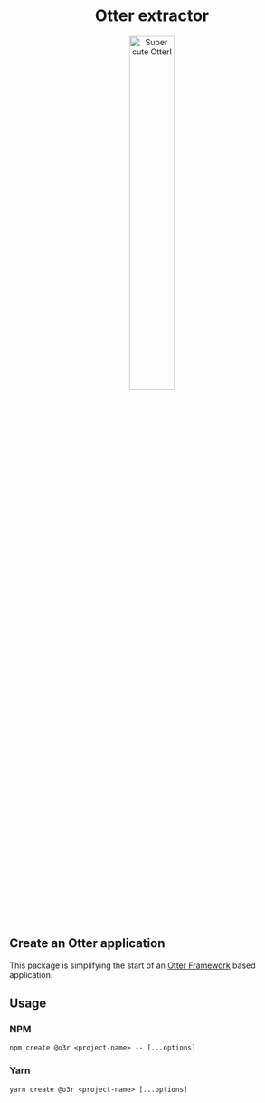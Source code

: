 <h1 align="center">Otter extractor</h1>
<p align="center">
  <img src="https://raw.githubusercontent.com/AmadeusITGroup/otter/main/.attachments/otter.png" alt="Super cute Otter!" width="40%"/>
</p>

## Create an Otter application

This package is simplifying the start of an [Otter Framework](https://github.com/AmadeusITGroup/otter) based application.

## Usage

### NPM

```shell
npm create @o3r <project-name> -- [...options]
```

### Yarn

```shell
yarn create @o3r <project-name> [...options]
```
